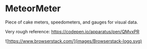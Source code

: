 # MeteorMeter
Piece of cake meters, speedometers, and gauges for visual data.

Very rough reference: https://codepen.io/apparatus/pen/QMvxPR

![https://www.browserstack.com/](images/Browserstack-logo.svg)
